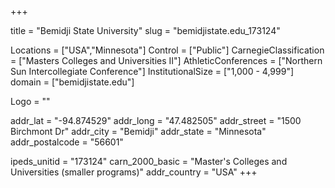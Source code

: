 
+++

title = "Bemidji State University"
slug = "bemidjistate.edu_173124"

Locations = ["USA","Minnesota"]
Control = ["Public"]
CarnegieClassification = ["Masters Colleges and Universities II"]
AthleticConferences = ["Northern Sun Intercollegiate Conference"]
InstitutionalSize = ["1,000 - 4,999"]
domain = ["bemidjistate.edu"]

Logo = ""

addr_lat = "-94.874529"
addr_long = "47.482505"
addr_street = "1500 Birchmont Dr"
addr_city = "Bemidji"
addr_state = "Minnesota"
addr_postalcode = "56601"

ipeds_unitid = "173124"
carn_2000_basic = "Master's Colleges and Universities (smaller programs)"
addr_country = "USA"
+++
    
